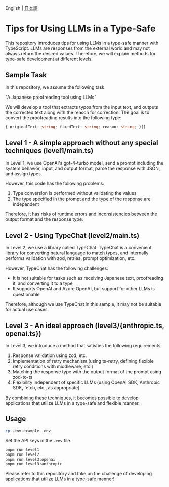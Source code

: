 English | [日本語](README.ja.md)

# Tips for Using LLMs in a Type-Safe

This repository introduces tips for using LLMs in a type-safe manner with TypeScript.
LLMs are responses from the external world and may not always return the desired values. Therefore, we will explain methods for type-safe development at different levels.

## Sample Task

In this repository, we assume the following task:

"A Japanese proofreading tool using LLMs"

We will develop a tool that extracts typos from the input text, and outputs the corrected text along with the reason for correction.
The goal is to convert the proofreading results into the following type:

```typescript
{ originalText: string; fixedText: string; reason: string; }[]
```

## Level 1 - A simple approach without any special techniques (level1/main.ts)

In Level 1, we use OpenAI's gpt-4-turbo model, send a prompt including the system behavior, input, and output format, parse the response with JSON, and assign types.

However, this code has the following problems:

1. Type conversion is performed without validating the values
2. The type specified in the prompt and the type of the response are independent

Therefore, it has risks of runtime errors and inconsistencies between the output format and the response type.

## Level 2 - Using TypeChat (level2/main.ts)

In Level 2, we use a library called TypeChat. TypeChat is a convenient library for converting natural language to match types, and internally performs validation with zod, retries, prompt optimization, etc.

However, TypeChat has the following challenges:

- It is not suitable for tasks such as receiving Japanese text, proofreading it, and converting it to a type
- It supports OpenAI and Azure OpenAI, but support for other LLMs is questionable

Therefore, although we use TypeChat in this sample, it may not be suitable for actual use cases.

## Level 3 - An ideal approach (level3/{anthropic.ts, openai.ts})

In Level 3, we introduce a method that satisfies the following requirements:

1. Response validation using zod, etc.
2. Implementation of retry mechanism (using ts-retry, defining flexible retry conditions with middleware, etc.)
3. Matching the response type with the output format of the prompt using zod-to-ts
4. Flexibility independent of specific LLMs (using OpenAI SDK, Anthropic SDK, fetch, etc., as appropriate)

By combining these techniques, it becomes possible to develop applications that utilize LLMs in a type-safe and flexible manner.

## Usage

```bash
cp .env.example .env
```

Set the API keys in the `.env` file.

```bash
pnpm run level1
pnpm run level2
pnpm run level3:openai
pnpm run level3:anthropic
```

Please refer to this repository and take on the challenge of developing applications that utilize LLMs in a type-safe manner!

